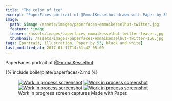 ```yaml
---
title: "The color of ice"
excerpt: "PaperFaces portrait of @EmmaIKesselhut drawn with Paper by 53 on an iPad."
image: 
  path: &image /assets/images/paperfaces-emmaikesselhut-twitter.jpg 
  feature: *image
  teaser: /assets/images/paperfaces-emmaikesselhut-twitter-teaser.jpg
  thumbnail: /assets/images/paperfaces-emmaikesselhut-twitter-150.jpg
tags: [portrait, illustration, Paper by 53, black and white]
last_modified_at: 2017-01-17T14:31:42-05:00
---
```


PaperFaces portrait of [@EmmaIKesselhut](http://twitter.com/EmmaIKesselhut).

{% include boilerplate/paperfaces-2.md %}

<figure class="third">
	<a href="/assets/images/paperfaces-emmaikesselhut-process-1-lg.jpg"><img src="/assets/images/paperfaces-emmaikesselhut-process-1-600.jpg" alt="Work in process screenshot"></a>
	<a href="/assets/images/paperfaces-emmaikesselhut-process-2-lg.jpg"><img src="/assets/images/paperfaces-emmaikesselhut-process-2-600.jpg" alt="Work in process screenshot"></a>
	<a href="/assets/images/paperfaces-emmaikesselhut-process-3-lg.jpg"><img src="/assets/images/paperfaces-emmaikesselhut-process-3-600.jpg" alt="Work in process screenshot"></a>
	<a href="/assets/images/paperfaces-emmaikesselhut-process-4-lg.jpg"><img src="/assets/images/paperfaces-emmaikesselhut-process-4-600.jpg" alt="Work in process screenshot"></a>
	<figcaption>Work in progress screen captures Made with Paper.</figcaption>
</figure>
